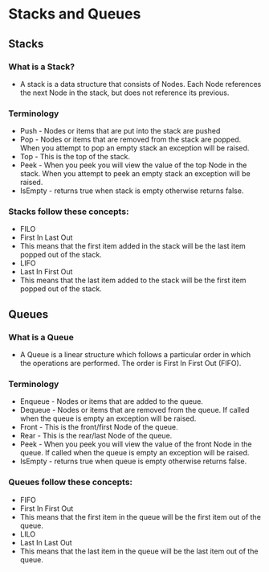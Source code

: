 # Stacks and Queues
## Stacks
### What is a Stack?
- A stack is a data structure that consists of Nodes. Each Node references the next Node in the stack, but does not reference its previous.
### Terminology
- Push - Nodes or items that are put into the stack are pushed
- Pop - Nodes or items that are removed from the stack are popped. When you attempt to pop an empty stack an exception will be raised.
- Top - This is the top of the stack.
- Peek - When you peek you will view the value of the top Node in the stack. When you attempt to peek an empty stack an exception will be raised.
- IsEmpty - returns true when stack is empty otherwise returns false.
### Stacks follow these concepts:
- FILO
- First In Last Out
- This means that the first item added in the stack will be the last item popped out of the stack.
- LIFO
- Last In First Out
- This means that the last item added to the stack will be the first item popped out of the stack.



## Queues
### What is a Queue
- A Queue is a linear structure which follows a particular order in which the operations are performed. The order is First In First Out (FIFO).
### Terminology
- Enqueue - Nodes or items that are added to the queue.
- Dequeue - Nodes or items that are removed from the queue. If called when the queue is empty an exception will be raised.
- Front - This is the front/first Node of the queue.
- Rear - This is the rear/last Node of the queue.
- Peek - When you peek you will view the value of the front Node in the queue. If called when the queue is empty an exception will be raised.
- IsEmpty - returns true when queue is empty otherwise returns false.
### Queues follow these concepts:
- FIFO
- First In First Out
- This means that the first item in the queue will be the first item out of the queue.
- LILO
- Last In Last Out
- This means that the last item in the queue will be the last item out of the queue.







